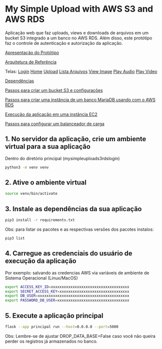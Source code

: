 # My Simple Upload with AWS S3 and AWS RDS

Aplicação web que faz uploads, views e downloads de arquivos em um bucket S3 integrado a um banco no AWS RDS. Além disso, este protótipo faz o controle de autenticação e autorização da aplicação. 

[Apresentação do Protótipo](https://github.com/armandossrecife/mysimpleuploads3rdslogin/blob/main/docs/Topicos%20Engenharia%20de%20Software%20-%20App%20Web%20com%20S3%2C%20RDS%20e%20Login%20de%20usuario.pdf)

[Arquitetura de Referência](https://github.com/armandossrecife/mysimpleuploads3rdslogin/blob/main/docs/arquitetura.png)

Telas: [Login](https://github.com/armandossrecife/mysimpleuploads3rdslogin/blob/main/docs/login.png) 
[Home](https://github.com/armandossrecife/mysimpleuploads3rdslogin/blob/main/docs/home.png) 
[Upload](https://github.com/armandossrecife/mysimpleuploads3rdslogin/blob/main/docs/uploads.png) 
[Lista Arquivos](https://github.com/armandossrecife/mysimpleuploads3rdslogin/blob/main/docs/lista_arquivos.png) 
[View Image](https://github.com/armandossrecife/mysimpleuploads3rdslogin/blob/main/docs/view_image.png) 
[Play Audio](https://github.com/armandossrecife/mysimpleuploads3rdslogin/blob/main/docs/play_audio.png) 
[Play Video](https://github.com/armandossrecife/mysimpleuploads3rdslogin/blob/main/docs/play_video.png)

[Dependências](https://github.com/armandossrecife/mysimpleuploads3rdslogin/blob/main/docs/dependencias.md)

[Passos para criar um bucket S3 e configurações](https://github.com/armandossrecife/mysimpleuploads3rdslogin/blob/main/docs/passos_s3.md)

[Passos para criar uma instância de um banco MariaDB usando com o AWS RDS](https://github.com/armandossrecife/mysimpleuploads3rdslogin/blob/main/docs/passos_rds.md)

[Execução da aplicação em uma instância EC2](https://github.com/armandossrecife/mysimpleuploads3rdslogin/blob/main/docs/passos_ec2.md)

[Passos para configurar um balanceador de carga](https://github.com/armandossrecife/mysimpleuploads3rdslogin/blob/main/docs/passos_lb_manual.md)

## 1. No servidor da aplicação, crie um ambiente virtual para a sua aplicação

Dentro do diretório principal (mysimpleuploads3rdslogin)

```bash
python3 -m venv venv
```

## 2. Ative o ambiente virtual

```bash
source venv/bin/activate
```

## 3. Instale as dependências da sua aplicação

```bash
pip3 install -r requirements.txt
```

Obs: para listar os pacotes e as respectivas versões dos pacotes instalos:
```bash
pip3 list
```

## 4. Carregue as credenciais do usuário de execução da aplicação

Por exemplo: salvando as credencias AWS via variáveis de ambiente de Sistema Operacional (Linux/MacOS)

```bash
export ACCESS_KEY_ID=xxxxxxxxxxxxxxxxxxxxxxxxxxxxxxxxxxxx
export SECRET_ACCESS_KEY=xxxxxxxxxxxxxxxxxxxxxxxxxxxxxxxx
export DB_USER=xxxxxxxxxxxxxxxxxxxxxxxxxxxxxxxxxxxxxxxxxx
export PASSWORD_DB_USER=xxxxxxxxxxxxxxxxxxxxxxxxxxxxxxxxx
```

## 5. Execute a aplicação principal
```bash
flask --app principal run --host=0.0.0.0 --port=5000
```

Obs: Lembre-se de ajustar DROP_DATA_BASE=False caso você não queira perder os registros já armazenados no banco.
